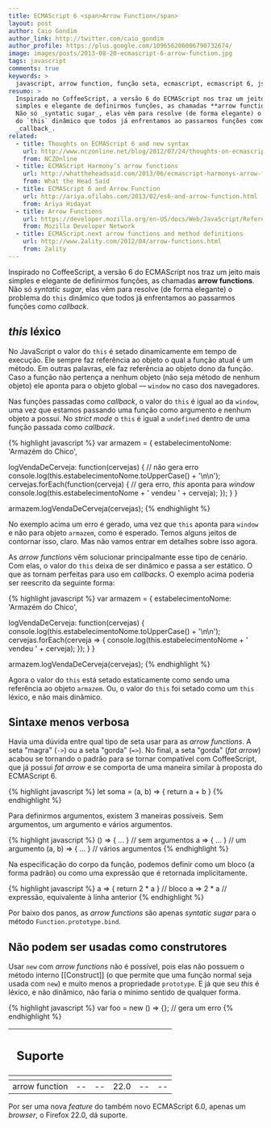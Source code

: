 ```yaml
---
title: ECMAScript 6 <span>Arrow Function</span>
layout: post
author: Caio Gondim
author_link: http://twitter.com/caio_gondim
author_profile: https://plus.google.com/109656206006790732674/
image: images/posts/2013-08-20-ecmascript-6-arrow-function.jpg
tags: javascript
comments: true
keywords: >
  javascript, arrow function, função seta, ecmascript, ecmascript 6, js, coffeescript, firefox
resumo: >
  Inspirado no CoffeeScript, a versão 6 do ECMAScript nos traz um jeito mais
  simples e elegante de definirmos funções, as chamadas **arrow functions**.
  Não só _syntatic sugar_, elas vêm para resolve (de forma elegante) o problema
  do `this` dinâmico que todos já enfrentamos ao passarmos funções como
  _callback_.
related:
  - title: Thoughts on ECMAScript 6 and new syntax
    url: http://www.nczonline.net/blog/2012/07/24/thoughts-on-ecmascript-6-and-new-syntax/
    from: NCZOnline
  - title: ECMAScript Harmony’s arrow functions
    url: http://whattheheadsaid.com/2013/06/ecmascript-harmonys-arrow-functions
    from: What the Head Said
  - title: ECMAScript 6 and Arrow Function
    url: http://ariya.ofilabs.com/2013/02/es6-and-arrow-function.html
    from: Ariya Hidayat
  - title: Arrow Functions
    url: https://developer.mozilla.org/en-US/docs/Web/JavaScript/Reference/arrow_functions
    from: Mozilla Developer Network
  - title: ECMAScript.next arrow functions and method definitions
    url: http://www.2ality.com/2012/04/arrow-functions.html
    from: 2ality
---
```


Inspirado no CoffeeScript, a versão 6 do ECMAScript nos traz um jeito mais
simples e elegante de definirmos funções, as chamadas **arrow functions**. Não
só _syntatic sugar_, elas vêm para resolve (de forma elegante) o problema do
`this` dinâmico que todos já enfrentamos ao passarmos funções como _callback_.


## _this_ léxico

No JavaScript o valor do `this` é setado dinamicamente em tempo de execução. Ele
sempre faz referência ao objeto o qual a função atual é um método. Em outras
palavras, ele faz referência ao objeto dono da função. Caso a função não
pertença a nenhum objeto (não seja método de nenhum objeto) ele aponta para o
objeto global — `window` no caso dos navegadores.

Nas funções passadas como _callback_, o valor do `this` é igual ao da `window`,
uma vez que estamos passando uma função como argumento e nenhum objeto a possui.
No _strict mode_ o `this` é igual a `undefined` dentro de uma função passada
como _callback_.

{% highlight javascript %}
var armazem = {
  estabelecimentoNome: 'Armazém do Chico',

  logVendaDeCerveja: function(cervejas) {
    // não gera erro
    console.log(this.estabelecimentoNome.toUpperCase() + '\n\n');
    cervejas.forEach(function(cerveja) {
      // gera erro, *this* aponta para *window*
      console.log(this.estabelecimentoNome + ' vendeu ' + cerveja);
    });
  }
}

armazem.logVendaDeCerveja(cervejas);
{% endhighlight %}

No exemplo acima um erro é gerado, uma vez que `this` aponta para `window` e não
para objeto `armazem`, como é esperado. Temos alguns jeitos de contornar isso,
claro. Mas não vamos entrar em detalhes sobre isso agora.

As _arrow functions_ vêm solucionar principalmante esse tipo de cenário. Com
elas, o valor do `this` deixa de ser dinâmico e passa a ser estático. O que as
tornam perfeitas para uso em _callbacks_. O exemplo acima poderia ser reescrito
da seguinte forma:

{% highlight javascript %}
var armazem = {
  estabelecimentoNome: 'Armazém do Chico',

  logVendaDeCerveja: function(cervejas) {
    console.log(this.estabelecimentoNome.toUpperCase() + '\n\n');
    cervejas.forEach(cerveja => {
      console.log(this.estabelecimentoNome + ' vendeu ' + cerveja);
    });
  }
}

armazem.logVendaDeCerveja(cervejas);
{% endhighlight %}

Agora o valor do `this` está setado estaticamente como sendo uma referência ao
objeto `armazem`. Ou, o valor do `this` foi setado como um `this` léxico, e não
mais dinâmico.


## Sintaxe menos verbosa

Havia uma dúvida entre qual tipo de seta usar para as _arrow functions_. A seta
"magra" (`->`) ou a seta "gorda" (`=>`). No final, a seta "gorda" (<em>fat
arrow</em>) acabou se tornando o padrão para se tornar compatível com
CoffeeScript, que já possui _fat arrow_ e se comporta de uma maneira similar à
proposta do ECMAScript 6.

{% highlight javascript %}
let soma = (a, b) => {
  return a + b
}
{% endhighlight %}

Para definirmos argumentos, existem 3 maneiras possíveis. Sem argumentos, um
argumento e vários argumentos.

{% highlight javascript %}
() => { ... } // sem argumentos
a => { ... } // um argumento
(a, b) => { ... } // vários argumentos
{% endhighlight %}

Na especificação do corpo da função, podemos definir como um bloco (a forma
padrão) ou como uma expressão que é retornada implicitamente.

{% highlight javascript %}
a => { return 2 * a } // bloco
a => 2 * a // expressão, equivalente à linha anterior
{% endhighlight %}

Por baixo dos panos, as _arrow functions_ são apenas _syntatic sugar_ para o
método `Function.prototype.bind`.


## Não podem ser usadas como construtores

Usar `new` com _arrow functions_ não é possível, pois elas não possuem o método
interno \[\[Construct\]\] (o que permite que uma função normal seja usada com
`new`) e muito menos a propriedade `prototype`. E já que seu _this_ é léxico, e
não dinâmico, não faria o mínimo sentido de qualquer forma.

{% highlight javascript %}
var foo = new () => {}; // gera um erro
{% endhighlight %}

<table class="support">
  <thead>
    <tr>
      <th class="subject"><h2>Suporte</h2></th>
      <th class="browser chrome"><div class="i"></div></th>
      <th class="browser safari"><div class="i"></div></th>
      <th class="browser firefox"><div class="i"></div></th>
      <th class="browser ie"><div class="i"></div></th>
      <th class="browser opera"><div class="i"></div></th>
    </tr>
    <tr>
      <th></th>
      <th colspan="5" class="base"></th>
    </tr>
  </thead>
  <tbody>
    <tr>
      <td class="property">arrow function</td>
      <td>--</td>
      <td>--</td>
      <td>22.0</td>
      <td>--</td>
      <td>--</td>
    </tr>
  </tbody>
</table>

Por ser uma nova _feature_ do também novo ECMAScript 6.0, apenas um _browser_, o
Firefox 22.0, dá suporte.

